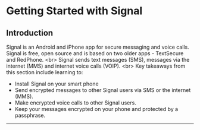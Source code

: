 # Getting Started with Signal

## Introduction

Signal is an Android and iPhone app for secure messaging and voice calls. Signal is free, open source and is based on two older apps - TextSecure and RedPhone. 
&lt;br&gt;
Signal sends text messages (SMS), messages via the internet (MMS) and internet voice calls (VOIP).
&lt;br&gt;
Key takeaways from this section include learning to:
 - Install Signal on your smart phone
 - Send encrypted messages to other Signal users via SMS or the internet (MMS).
 - Make encrypted voice calls to other Signal users.
 - Keep your messages encrypted on your phone and protected by a passphrase.
***